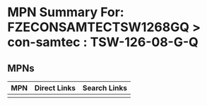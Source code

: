 



# MPN Summary For: FZECONSAMTECTSW1268GQ > con-samtec : TSW-126-08-G-Q

## MPNs
  

|MPN|Direct Links|Search Links|
| :--- | :--- | :--- |
||||
